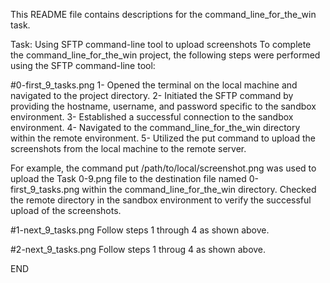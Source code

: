 This README file contains descriptions for the command_line_for_the_win task.



Task: Using SFTP command-line tool to upload screenshots
To complete the command_line_for_the_win project, the following steps were performed using the SFTP command-line tool:

#0-first_9_tasks.png
1- Opened the terminal on the local machine and navigated to the project directory.
2- Initiated the SFTP command by providing the hostname, username, and password specific to the sandbox environment.
3- Established a successful connection to the sandbox environment.
4- Navigated to the command_line_for_the_win directory within the remote environment.
5- Utilized the put command to upload the screenshots from the local machine to the remote server.

For example, the command put /path/to/local/screenshot.png was used to upload the Task 0-9.png file to the destination file named 0-first_9_tasks.png within the command_line_for_the_win directory.
Checked the remote directory in the sandbox environment to verify the successful upload of the screenshots.

#1-next_9_tasks.png
Follow steps 1 through 4 as shown above.

#2-next_9_tasks.png
Follow steps 1 throug 4 as shown above.

END
